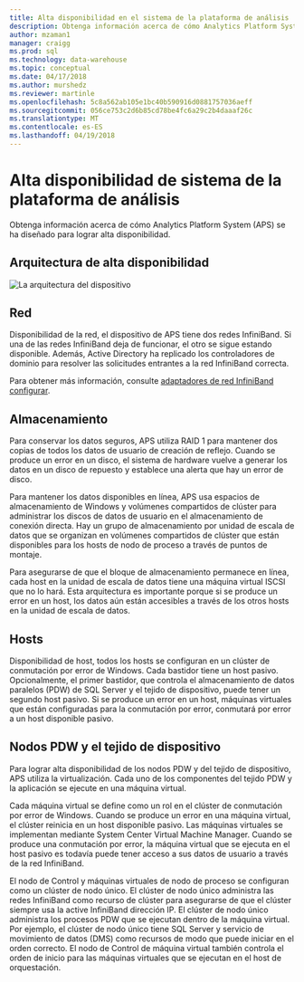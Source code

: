 ```yaml
---
title: Alta disponibilidad en el sistema de la plataforma de análisis | Documentos de Microsoft
description: Obtenga información acerca de cómo Analytics Platform System (APS) se ha diseñado para lograr alta disponibilidad.
author: mzaman1
manager: craigg
ms.prod: sql
ms.technology: data-warehouse
ms.topic: conceptual
ms.date: 04/17/2018
ms.author: murshedz
ms.reviewer: martinle
ms.openlocfilehash: 5c8a562ab105e1bc40b590916d0881757036aeff
ms.sourcegitcommit: 056ce753c2d6b85cd78be4fc6a29c2b4daaaf26c
ms.translationtype: MT
ms.contentlocale: es-ES
ms.lasthandoff: 04/19/2018
---
```

# <a name="analytics-platform-system-high-availability"></a>Alta disponibilidad de sistema de la plataforma de análisis
Obtenga información acerca de cómo Analytics Platform System (APS) se ha diseñado para lograr alta disponibilidad.  
  
## <a name="high-availability-architecture"></a>Arquitectura de alta disponibilidad  
![La arquitectura del dispositivo](media/appliance-architecture.png "la arquitectura del dispositivo")  
  
## <a name="network"></a>Red  
Disponibilidad de la red, el dispositivo de APS tiene dos redes InfiniBand. Si una de las redes InfiniBand deja de funcionar, el otro se sigue estando disponible. Además, Active Directory ha replicado los controladores de dominio para resolver las solicitudes entrantes a la red InfiniBand correcta.  
  
Para obtener más información, consulte [adaptadores de red InfiniBand configurar](configure-infiniband-network-adapters.md).  
  
## <a name="storage"></a>Almacenamiento  
Para conservar los datos seguros, APS utiliza RAID 1 para mantener dos copias de todos los datos de usuario de creación de reflejo. Cuando se produce un error en un disco, el sistema de hardware vuelve a generar los datos en un disco de repuesto y establece una alerta que hay un error de disco.  
  
Para mantener los datos disponibles en línea, APS usa espacios de almacenamiento de Windows y volúmenes compartidos de clúster para administrar los discos de datos de usuario en el almacenamiento de conexión directa. Hay un grupo de almacenamiento por unidad de escala de datos que se organizan en volúmenes compartidos de clúster que están disponibles para los hosts de nodo de proceso a través de puntos de montaje.  
  
Para asegurarse de que el bloque de almacenamiento permanece en línea, cada host en la unidad de escala de datos tiene una máquina virtual ISCSI que no lo hará. Esta arquitectura es importante porque si se produce un error en un host, los datos aún están accesibles a través de los otros hosts en la unidad de escala de datos.  
  
## <a name="hosts"></a>Hosts  
Disponibilidad de host, todos los hosts se configuran en un clúster de conmutación por error de Windows. Cada bastidor tiene un host pasivo. Opcionalmente, el primer bastidor, que controla el almacenamiento de datos paralelos (PDW) de SQL Server y el tejido de dispositivo, puede tener un segundo host pasivo. Si se produce un error en un host, máquinas virtuales que están configuradas para la conmutación por error, conmutará por error a un host disponible pasivo.  
  
## <a name="pdw-nodes-and-appliance-fabric"></a>Nodos PDW y el tejido de dispositivo  
Para lograr alta disponibilidad de los nodos PDW y del tejido de dispositivo, APS utiliza la virtualización. Cada uno de los componentes del tejido PDW y la aplicación se ejecute en una máquina virtual.  
  
Cada máquina virtual se define como un rol en el clúster de conmutación por error de Windows. Cuando se produce un error en una máquina virtual, el clúster reinicia en un host disponible pasivo. Las máquinas virtuales se implementan mediante System Center Virtual Machine Manager. Cuando se produce una conmutación por error, la máquina virtual que se ejecuta en el host pasivo es todavía puede tener acceso a sus datos de usuario a través de la red InfiniBand.  
  
El nodo de Control y máquinas virtuales de nodo de proceso se configuran como un clúster de nodo único. El clúster de nodo único administra las redes InfiniBand como recurso de clúster para asegurarse de que el clúster siempre usa la active InfiniBand dirección IP. El clúster de nodo único administra los procesos PDW que se ejecutan dentro de la máquina virtual. Por ejemplo, el clúster de nodo único tiene SQL Server y servicio de movimiento de datos (DMS) como recursos de modo que puede iniciar en el orden correcto. El nodo de Control de máquina virtual también controla el orden de inicio para las máquinas virtuales que se ejecutan en el host de orquestación.  
  
